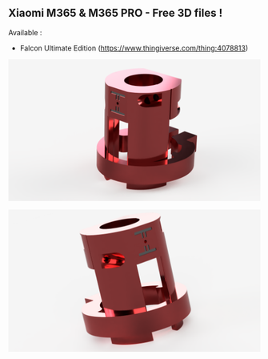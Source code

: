 ## Xiaomi M365 & M365 PRO - Free 3D files !

Available :

- Falcon Ultimate Edition (https://www.thingiverse.com/thing:4078813)

![Falcon Ultimate Edition](images/falcon/00.png)

![Falcon Ultimate Edition](images/falcon/01.png)
